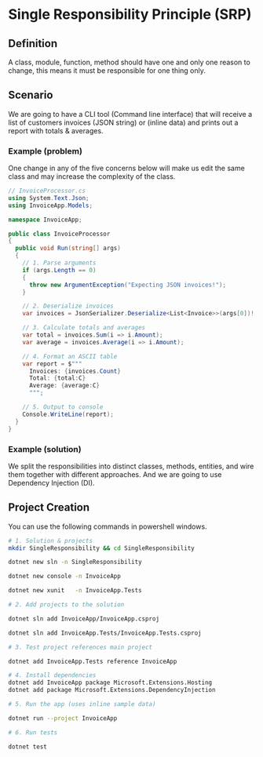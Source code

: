 # Single Responsibility Principle (SRP)

## Definition

A class, module, function, method should have one and only one reason to change, this means it must be responsible for one thing only.

## Scenario

We are going to have a CLI tool (Command line interface) that will receive a list of customers invoices (JSON string) or (inline data) and prints out a report with totals & averages.

### Example (problem)

One change in any of the five concerns below will make us edit the same class and may increase the complexity of the class.

```csharp
// InvoiceProcessor.cs
using System.Text.Json;
using InvoiceApp.Models;

namespace InvoiceApp;

public class InvoiceProcessor
{
  public void Run(string[] args)
  {
    // 1. Parse arguments
    if (args.Length == 0)
    {
      throw new ArgumentException("Expecting JSON invoices!");
    }

    // 2. Deserialize invoices
    var invoices = JsonSerializer.Deserialize<List<Invoice>>(args[0])!;

    // 3. Calculate totals and averages
    var total = invoices.Sum(i => i.Amount);
    var average = invoices.Average(i => i.Amount);

    // 4. Format an ASCII table
    var report = $"""
      Invoices: {invoices.Count}
      Total: {total:C}
      Average: {average:C}
      """;

    // 5. Output to console
    Console.WriteLine(report);
  }
}
```

### Example (solution)

We split the responsibilities into distinct classes, methods, entities, and wire them together with different approaches. And we are going to use Dependency Injection (DI).

## Project Creation

You can use the following commands in powershell windows.
```bash
# 1. Solution & projects
mkdir SingleResponsibility && cd SingleResponsibility

dotnet new sln -n SingleResponsibility

dotnet new console -n InvoiceApp

dotnet new xunit   -n InvoiceApp.Tests

# 2. Add projects to the solution

dotnet sln add InvoiceApp/InvoiceApp.csproj

dotnet sln add InvoiceApp.Tests/InvoiceApp.Tests.csproj

# 3. Test project references main project

dotnet add InvoiceApp.Tests reference InvoiceApp

# 4. Install dependencies
dotnet add InvoiceApp package Microsoft.Extensions.Hosting
dotnet add package Microsoft.Extensions.DependencyInjection

# 5. Run the app (uses inline sample data)

dotnet run --project InvoiceApp

# 6. Run tests

dotnet test
```